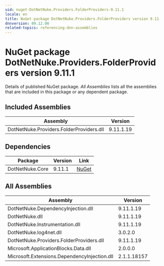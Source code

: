 ```yaml
---
uid: nuget-DotNetNuke.Providers.FolderProviders-9.11.1
locale: en
title: NuGet package DotNetNuke.Providers.FolderProviders version 9.11.1
dnnversion: 09.12.00
related-topics: referencing-dnn-assemblies
---
```


# NuGet package DotNetNuke.Providers.FolderProviders version 9.11.1
Details of published NuGet package.
*All Assemblies* lists all the assemblies that are included in this package or any dependent package.

## Included Assemblies

|Assembly|Version|
|---|---|
|DotNetNuke.Providers.FolderProviders.dll|9.11.1.19|

## Dependencies

|Package|Version|Link|
|---|---|---|
|DotNetNuke.Core|9.11.1|[NuGet](https://www.nuget.org/packages/DotNetNuke.Core/9.11.1)|

## All Assemblies

|Assembly|Version|
|---|---|
|DotNetNuke.DependencyInjection.dll|9.11.1.19|
|DotNetNuke.dll|9.11.1.19|
|DotNetNuke.Instrumentation.dll|9.11.1.19|
|DotNetNuke.log4net.dll|3.0.2.0|
|DotNetNuke.Providers.FolderProviders.dll|9.11.1.19|
|Microsoft.ApplicationBlocks.Data.dll|2.0.0.0|
|Microsoft.Extensions.DependencyInjection.dll|2.1.1.18157|

